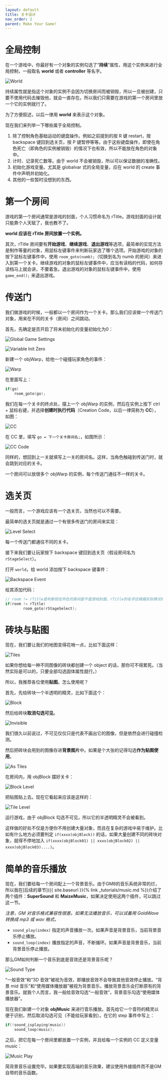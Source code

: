 ```yaml
---
layout: default
title: 关卡设计
nav_order: 2
parent: Make Your Game!
---
```


# 全局控制

在一个游戏中，你最好有一个对象的实例勾选了“**持续**”属性，用这个实例来进行全局控制，一般取名 **world** 或者 **controller** 等名字。

![World](/assets/images/make_your_game/world.png)

持续属性就是指这个对象的实例不会因为切换房间而被销毁，所以一旦被创建，只要不使用代码去摧毁他，就会一直存在。所以我们只需要在游戏的第一个房间里放一个它的实例就行了。

为了方便叙述，以后一律用 **world** 来表示这个对象。

现在我们来列举一下哪些属于全局控制。

1. 除了控制角色基础运动的键盘操作。例如之前提到的按 R 键 restart，按 backspace 键回到选关页，按 P 键暂停等等。由于这些键盘操作，即使在角色死亡（即角色的实例被销毁）的情况下也有效，所以不能放在角色的对象中。
2. 计时、记录死亡数等。由于 world 不会被销毁，所以可以保证数据的准确性。
3. 初始化游戏变量。尤其是 globalvar 式的全局变量，应在 world 的 create 事件中声明并初始化。
4. 其他的一些暂时没想到的东西。

# 第一个房间

游戏的第一个房间通常是游戏的封面，个人习惯命名为 rTitle。游戏封面的设计就只能靠个人天赋了，我也教不了。

**world 应该在 rTitle 房间放置一个实例。**

其次，rTitle 房间要有**开始游戏**、**继续游戏**、**退出游戏**等选项，最简单的实现方法是制作等量的对象，用鼠标左键事件来判断玩家选了哪个选项。开始游戏的对象的按下鼠标左键事件中，使用 `room_goto(numb);`（切换到名为 numb 的房间）来进入到第一个关卡。继续游戏的对象的鼠标左键事件中，应当有读档的代码，如何存读档马上就会讲，不要着急。退出游戏的对象的鼠标左键事件中，使用 `game_end();` 来退出游戏。

# 传送门

我们做游戏的时候，一般都以一个房间作为一个关卡。那么我们应该做一个传送门对象，用来在不同的关卡（房间）之间跳动。

首先，先确定是否开启了将未初始化的变量初始化为0：

![Global Game Settings](/assets/images/make_your_game/global_game_settings.png)

![Variable Init Zero](/assets/images/make_your_game/variable_init_zero.png)

新建一个 objWarp，给他一个碰撞玩家角色的事件：

![Warp](/assets/images/make_your_game/warp.png)

在里面写上：

```c
if(go)
    room_goto(go);
```

我们在每一个关卡的终点处，摆上一个 objWarp 的实例，然后在实例上按下 ctrl + 鼠标右键，并选择**创建时执行代码**（Creation Code，以后一律简称为 **CC**），如图：

![CC](/assets/images/make_your_game/cc.png)

在 CC 里，填写 `go = 下一个关卡房间名;`，如图所示：

![CC Code](/assets/images/make_your_game/cc_code.png)

同样的，想回到上一关就填写上一关的房间名。这样，当角色触碰到传送门时，就会跳到对应的关卡。

一个房间可以放很多个 objWarp 的实例，每个传送门通往不一样的关卡。

# 选关页

一般而言，一个游戏应该有一个选关页，当然也可以不需要。

最简单的选关页就是通过一个有很多传送门的房间来实现：

![Level Select](/assets/images/make_your_game/level_select.png)

每一个传送门都通往不同的关卡。

接下来我们要让玩家按下 backspace 键回到选关页（假设房间名为 `rStageSelect`）。

打开 `world`，给 world 添加按下 backspace 键事件：

![Backspace Event](/assets/images/make_your_game/backspace_event.png)

给其添加代码：

```c
// room != rTitle是判断现在所在的房间是不是游戏封面。rTitle的名字应根据实际情况修改。
if(room != rTitle)
        room_goto(rStageSelect);
```

# 砖块与贴图

现在，我们要让我们的地图变得花哨一点，比如下面这样：

![Tiles](/assets/images/make_your_game/tiles.png)

如果你想给每一种不同图像的砖块都创建一个 object 的话，那你可不得累死。（当然实际是可以的，只要全部勾选固体属性就行。）

所以，我推荐各位使用**贴图**。怎么使用呢？

首先，先给砖块一个半透明的精灵，比如下面这个：

![Block](/assets/images/make_your_game/block.png)

然后给砖块**取消勾选可见**。

![Invisible](/assets/images/make_your_game/invisible.png)

我们很久以前说过，不可见仅仅只是代表不画出它的图像，但是依然会进行碰撞检测。

然后把砖块会用到的图像存进**背景图片**中。如果是个大张的记得勾选**作为贴图使用**。

![As Tiles](/assets/images/make_your_game/as_tiles.png)

在房间内，用 objBlock 摆好关卡：

![Block Level](/assets/images/make_your_game/block_level.png)

把贴图贴上去。现在它看起来应该是这样的：

![Tile Level](/assets/images/make_your_game/tile_level.png)

运行游戏，由于 objBlock 勾选不可见，所以它的半透明精灵不会被看到。

这样做的好处不仅是方便你不用创建大量对象，而且在复杂的游戏中易于维护。比如有什么地方必须要判定 `if(xxxx(objBlock))` 的话，如果大量创建不同的砖块对象，就得不停地加入 `if(xxxx(objBlock01) || xxxx(objBlock02) || xxxx(objBlock03)....)`。

# 简单的音乐播放

现在，我们要给每一个房间配上一个背景音乐。由于GM8的音乐系统非常的烂，所以我在[后续的章节]({{ site.baseurl }}{% link _tutorials/music.md %})介绍了两个插件：**SuperSound** 和 **MaizeMusic**，如果决定使用这两个插件，可以跳过这一节。

*注意，GM 对音乐格式兼容性很差。如果无法播放音乐，可以试着用 GoldWave 转换成 mp3 或 wav 格式。*

* `sound_play(index)` 指定的声音播放一次。如果声音是背景音乐，当前背景音乐停止播放。
* `sound_loop(index)` 播放指定的声音，不断循环。如果声音是背景音乐，当前背景音乐停止播放。

那么GM如何判断一个音乐到底是音效还是背景音乐呢？

![Sound Type](/assets/images/make_your_game/sound_type.png)

“一般音效”和“3D 音效”被视为音效，即播放音效不会导致其他音效停止播放。“背景 mid 音乐”和“使用媒体播放器”被视为背景音乐，播放背景音乐会打断原有的背景音乐。就我个人而言，我一般给音效勾选“一般音效”，背景音乐勾选“使用媒体播放器”。

现在我们新建一个对象 **objMusic** 来进行音乐播放。首先给它一个音符的精灵以便于识别，然后取消勾选可见（不能给玩家看到）。在它的 step 事件中写上：

```c
if(!sound_isplaying(music))
    sound_loop(music);
```

之后，把它在每一个房间里都放置一个实例，并且给每一个实例的 CC 定义变量 music：

![Music Play](/assets/images/make_your_game/music_play.png)

简背景音乐设置完毕。如果要实现高端的音乐效果，建议使用外接插件而不是GM自带的音乐函数。
